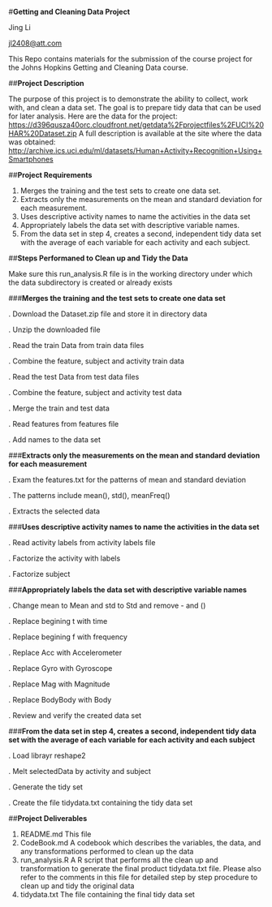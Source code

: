 #**Getting and Cleaning Data Project**

Jing Li

jl2408@att.com

This Repo contains materials for the submission of the course project for the Johns Hopkins Getting and Cleaning Data course.

##**Project Description**

The purpose of this project is to demonstrate the ability to collect, work with, and clean a data set. The goal is to prepare tidy data that can be used for later analysis.
Here are the data for the project:
https://d396qusza40orc.cloudfront.net/getdata%2Fprojectfiles%2FUCI%20HAR%20Dataset.zip
A full description is available at the site where the data was obtained:
http://archive.ics.uci.edu/ml/datasets/Human+Activity+Recognition+Using+Smartphones

##**Project Requirements**

1. Merges the training and the test sets to create one data set.
2. Extracts only the measurements on the mean and standard deviation for each measurement.
3. Uses descriptive activity names to name the activities in the data set
4. Appropriately labels the data set with descriptive variable names.
5. From the data set in step 4, creates a second, independent tidy data set with the average of each variable for each activity and each subject.

##**Steps Performaned to Clean up and Tidy the Data**

Make sure this run_analysis.R file is in the working directory under which the data subdirectory is created or already exists

###**Merges the training and the test sets to create one data set**

. Download the Dataset.zip file and store it in directory data

. Unzip the downloaded file

. Read the train Data from train data files

. Combine the feature, subject and activity train data

. Read the test Data from test data files

. Combine the feature, subject and activity test data

. Merge the train and test data

. Read features from features file

. Add names to the data set

###**Extracts only the measurements on the mean and standard deviation for each measurement**

. Exam the features.txt for the patterns of mean and standard deviation

. The patterns include mean(), std(), meanFreq()

. Extracts the selected data

###**Uses descriptive activity names to name the activities in the data set**

. Read activity labels from activity labels file

. Factorize the activity with labels

. Factorize subject

###**Appropriately labels the data set with descriptive variable names**

. Change mean to Mean and std to Std and remove - and ()

. Replace begining t with time

. Replace begining f with frequency

. Replace Acc with Accelerometer

. Replace Gyro with Gyroscope

. Replace Mag with Magnitude

. Replace BodyBody with Body

. Review and verify the created data set

###**From the data set in step 4, creates a second, independent tidy data set with the average of each variable for each activity and each subject**

. Load librayr reshape2

. Melt selectedData by activity and subject

. Generate the tidy set

. Create the file tidydata.txt containing the tidy data set

##**Project Deliverables**

1. README.md
	This file
2. CodeBook.md
	A codebook which describes the variables, the data, and any transformations performed to clean up the data
3. run_analysis.R
	A R script that performs all the clean up and transformation to generate the final product tidydata.txt file. Please also refer to the comments in this file for detailed step by step procedure to clean up and tidy the original data
4. tidydata.txt
	The file containing the final tidy data set

